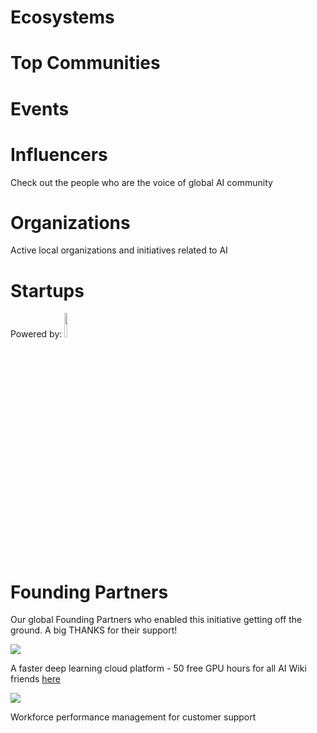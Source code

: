 <!-- TITLE: AI WIKI -->




<div class=status>

</div>

# Ecosystems

<div class=ecosystems>

</div>


# Top Communities
<div class=groups>

</div>

# Events
<div class=events>

</div>

# Influencers
Check out the people who are the voice of global AI community
<div class=influencers>

</div>


<!-- WHEN ADDING NEW ORGANIZATIONS PLEASE FOLLOW THIS SCHEMA
#### Organization_Name
Organization_Category
**Organizer:** Name_Of_Organization_Leader
Link_To_Organization's_Website_or_Page
**Description:** Organization's_Description
NOT FOLLOWING THIS SCHEMA WILL RESULT IN INACCURACY IN DATABASE SO BE CAREFUL!
EVERY CHARACTER LIKE # AND * ARE VITAL, SO WE ADVISE YOU TO COPY THE SCHEMA AND JUST FILL IN THE DATA IN POSITION
BETWEEN EVERY ORGANIZATION SCHEMA SHOULD BE BLANK LINE -->

# Organizations
Active local organizations and initiatives related to AI
<div class=organizations>

</div>

# Startups
<div class=logoCB>
Powered by: <a href="https://crunchbase.com/"><img src="/images/Crunchbase_logo.png" style="width:10%;"/></a>
</div>
<div class=startups>

</div>

# Founding Partners

Our global Founding Partners who enabled this initiative getting off the ground. A big THANKS for their support!
<div class=partners>
<span>
    <span>
        <a href="https://peltarion.com/"><img src="/images/peltarion_logotype_horizontal_red.png"></a>
        <p>A faster deep learning cloud platform - 50 free GPU hours for all AI Wiki friends <a         href="https://peltarion.com/signup">here</a></p>
    </span>
    <span>
        <a href="https://ticketless.ai/"><img src="/images/Ticketless_logo.png"  /></a>
        <p>Workforce performance management for customer support</p>
    </span>
</span>
</div>

